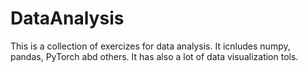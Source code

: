 # DataAnalysis
This is a collection of exercizes for data analysis. It icnludes numpy, pandas, PyTorch abd others. It has also a lot of data visualization tols. 
